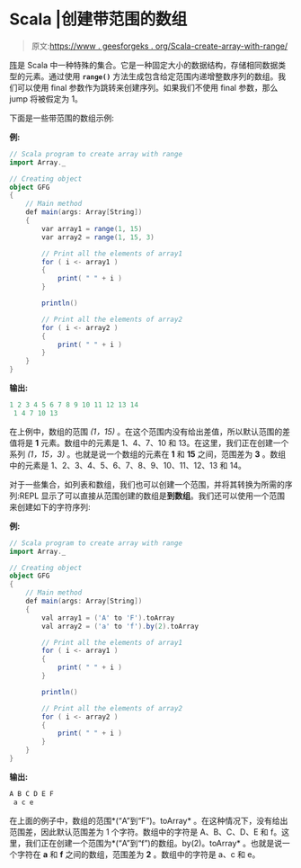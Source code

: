 # Scala |创建带范围的数组

> 原文:[https://www . geesforgeks . org/Scala-create-array-with-range/](https://www.geeksforgeeks.org/scala-create-array-with-range/)

[阵](https://www.geeksforgeeks.org/scala-arrays/)是 Scala 中一种特殊的集合。它是一种固定大小的数据结构，存储相同数据类型的元素。通过使用 **`range()`** 方法生成包含给定范围内递增整数序列的数组。我们可以使用 final 参数作为跳转来创建序列。如果我们不使用 final 参数，那么 jump 将被假定为 1。

下面是一些带范围的数组示例:

**例:**

```scala
// Scala program to create array with range 
import Array._

// Creating object
object GFG
{
    // Main method
    def main(args: Array[String]) 
    {
        var array1 = range(1, 15)
        var array2 = range(1, 15, 3)

        // Print all the elements of array1
        for ( i <- array1 ) 
        {
            print( " " + i )
        }

        println()

        // Print all the elements of array2
        for ( i <- array2 ) 
        {
            print( " " + i )
        }
    }
}
```

**输出:**

```scala
1 2 3 4 5 6 7 8 9 10 11 12 13 14
 1 4 7 10 13

```

在上例中，数组的范围 *(1，15)* 。在这个范围内没有给出差值，所以默认范围的差值将是 **1** 元素。数组中的元素是 1、4、7、10 和 13。在这里，我们正在创建一个系列 *(1，15，3)* 。也就是说一个数组的元素在 **1** 和 **15** 之间，范围差为 **3** 。数组中的元素是 1、2、3、4、5、6、7、8、9、10、11、12、13 和 14。

对于一些集合，如列表和数组，我们也可以创建一个范围，并将其转换为所需的序列:REPL 显示了可以直接从范围创建的数组是**到数组**。我们还可以使用一个范围来创建如下的字符序列:

**例:**

```scala
// Scala program to create array with range 
import Array._

// Creating object
object GFG
{
    // Main method
    def main(args: Array[String]) 
    {
        val array1 = ('A' to 'F').toArray
        val array2 = ('a' to 'f').by(2).toArray

        // Print all the elements of array1
        for ( i <- array1 ) 
        {
            print( " " + i )
        }

        println()

        // Print all the elements of array2
        for ( i <- array2 ) 
        {
            print( " " + i )
        }
    }
}
```

**输出:**

```scala
A B C D E F
 a c e

```

在上面的例子中，数组的范围*(“A”到“F”)。toArray* 。在这种情况下，没有给出范围差，因此默认范围差为 1 个字符。数组中的字符是 A、B、C、D、E 和 f。这里，我们正在创建一个范围为*(“A”到“f”)的数组。by(2)。toArray* 。也就是说一个字符在 **a** 和 **f** 之间的数组，范围差为 **2** 。数组中的字符是 a、c 和 e。